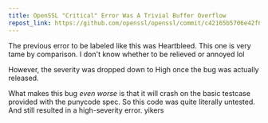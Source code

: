 ```yaml
---
title: OpenSSL "Critical" Error Was A Trivial Buffer Overflow
repost_link: https://github.com/openssl/openssl/commit/c42165b5706e42f67ef8ef4c351a9a4c5d21639a#diff-de2651c670dde92b08e86f386059436bee7f7271df21a18036e8b9d85b8070feL330-R325
---
```


The previous error to be labeled like this was Heartbleed. This one is very
tame by comparison. I don't know whether to be relieved or annoyed lol

However, the severity was dropped down to High once the bug was actually
released.

What makes this bug _even worse_ is that it will crash on the basic testcase
provided with the punycode spec. So this code was quite literally untested.
And still resulted in a high-severity error. yikers
